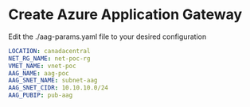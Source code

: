 # Create Azure Application Gateway 

Edit the ./aag-params.yaml file to your desired configuration

```yaml
LOCATION: canadacentral 
NET_RG_NAME: net-poc-rg
VMET_NAME: vnet-poc
AAG_NAME: aag-poc
AAG_SNET_NAME: subnet-aag
AAG_SNET_CIDR: 10.10.10.0/24
AAG_PUBIP: pub-aag
```
